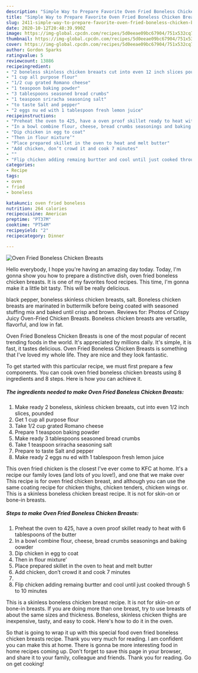 ```yaml
---
description: "Simple Way to Prepare Favorite Oven Fried Boneless Chicken Breasts"
title: "Simple Way to Prepare Favorite Oven Fried Boneless Chicken Breasts"
slug: 2411-simple-way-to-prepare-favorite-oven-fried-boneless-chicken-breasts
date: 2020-10-12T20:48:39.990Z
image: https://img-global.cpcdn.com/recipes/5d0eeae09bc67904/751x532cq70/oven-fried-boneless-chicken-breasts-recipe-main-photo.jpg
thumbnail: https://img-global.cpcdn.com/recipes/5d0eeae09bc67904/751x532cq70/oven-fried-boneless-chicken-breasts-recipe-main-photo.jpg
cover: https://img-global.cpcdn.com/recipes/5d0eeae09bc67904/751x532cq70/oven-fried-boneless-chicken-breasts-recipe-main-photo.jpg
author: Gordon Sparks
ratingvalue: 5
reviewcount: 13886
recipeingredient:
- "2 boneless skinless chicken breaats cut into even 12 inch slices pounded"
- "1 cup all purpose flour"
- "1/2 cup grated Romano cheese"
- "1 teaspoon baking powder"
- "3 tablespoons seasoned bread crumbs"
- "1 teaspoon sriracha seasoning salt"
- "to taste Salt and pepper"
- "2 eggs nu ed with 1 tablespoon fresh lemon juice"
recipeinstructions:
- "Preheat the oven to 425, have a oven proof skillet ready to heat with 6 tablespoons of the butter"
- "In a bowl combine flour, cheese, bread crumbs seasonings and baking oowder"
- "Dip chicken in egg to coat"
- "Then in flour mixture’"
- "Place prepared skillet in the oven to heat and melt butter"
- "Add chicken, don’t crowd it and cook 7 minutes"
- ""
- "Flip chicken adding remaing burtter and cool until just cooked through 5 to 10 minutes"
categories:
- Recipe
tags:
- oven
- fried
- boneless

katakunci: oven fried boneless 
nutrition: 264 calories
recipecuisine: American
preptime: "PT37M"
cooktime: "PT54M"
recipeyield: "2"
recipecategory: Dinner

---
```



![Oven Fried Boneless Chicken Breasts](https://img-global.cpcdn.com/recipes/5d0eeae09bc67904/751x532cq70/oven-fried-boneless-chicken-breasts-recipe-main-photo.jpg)

Hello everybody, I hope you're having an amazing day today. Today, I'm gonna show you how to prepare a distinctive dish, oven fried boneless chicken breasts. It is one of my favorites food recipes. This time, I'm gonna make it a little bit tasty. This will be really delicious.

black pepper, boneless skinless chicken breasts, salt. Boneless chicken breasts are marinated in buttermilk before being coated with seasoned stuffing mix and baked until crisp and brown. Reviews for: Photos of Crispy Juicy Oven-Fried Chicken Breasts. Boneless chicken breasts are versatile, flavorful, and low in fat.

Oven Fried Boneless Chicken Breasts is one of the most popular of recent trending foods in the world. It's appreciated by millions daily. It's simple, it is fast, it tastes delicious. Oven Fried Boneless Chicken Breasts is something that I've loved my whole life. They are nice and they look fantastic.


To get started with this particular recipe, we must first prepare a few components. You can cook oven fried boneless chicken breasts using 8 ingredients and 8 steps. Here is how you can achieve it.

<!--inarticleads1-->

##### The ingredients needed to make Oven Fried Boneless Chicken Breasts:

1. Make ready 2 boneless, skinless chicken breaats, cut into even 1/2 inch slices, pounded
1. Get 1 cup all purpose flour
1. Take 1/2 cup grated Romano cheese
1. Prepare 1 teaspoon baking powder
1. Make ready 3 tablespoons seasoned bread crumbs
1. Take 1 teaspoon sriracha seasoning salt
1. Prepare to taste Salt and pepper
1. Make ready 2 eggs nu ed with 1 tablespoon fresh lemon juice


This oven fried chicken is the closest I&#39;ve ever come to KFC at home. It&#39;s a recipe our family loves (and lots of you love!), and one that we make over This recipe is for oven fried chicken breast, and although you can use the same coating recipe for chicken thighs, chicken tenders, chicken wings or. This is a skinless boneless chicken breast recipe. It is not for skin-on or bone-in breasts. 

<!--inarticleads2-->

##### Steps to make Oven Fried Boneless Chicken Breasts:

1. Preheat the oven to 425, have a oven proof skillet ready to heat with 6 tablespoons of the butter
1. In a bowl combine flour, cheese, bread crumbs seasonings and baking oowder
1. Dip chicken in egg to coat
1. Then in flour mixture’
1. Place prepared skillet in the oven to heat and melt butter
1. Add chicken, don’t crowd it and cook 7 minutes
1. 
1. Flip chicken adding remaing burtter and cool until just cooked through 5 to 10 minutes


This is a skinless boneless chicken breast recipe. It is not for skin-on or bone-in breasts. If you are doing more than one breast, try to use breasts of about the same sizes and thickness. Boneless, skinless chicken thighs are inexpensive, tasty, and easy to cook. Here&#39;s how to do it in the oven. 

So that is going to wrap it up with this special food oven fried boneless chicken breasts recipe. Thank you very much for reading. I am confident you can make this at home. There is gonna be more interesting food in home recipes coming up. Don't forget to save this page in your browser, and share it to your family, colleague and friends. Thank you for reading. Go on get cooking!
